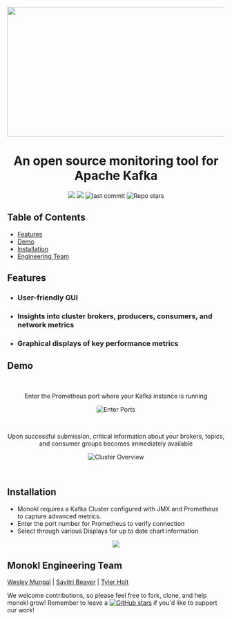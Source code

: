 <p align="center">
 <img src="https://i.imgur.com/HNFM9n7.jpg" width="650" height="300"></p>
<h1 align="center"><strong>An open source monitoring tool for Apache Kafka</strong>
</h1>




<p align="center">
  <img src="https://img.shields.io/badge/PRs-welcome-brightgreen.svg?style=flat"/>
  <img src="https://img.shields.io/badge/contributions-welcome-brightgreen.svg?style=flat"/>
 <!-- <img alt="license" src="https://img.shields.io/github/license/oslabs-beta/monokl?color=%2357d3af"> -->
  <img alt="last commit" src="https://img.shields.io/github/last-commit/oslabs-beta/monokl?color=%2357d3af">
  <img alt="Repo stars" src="https://img.shields.io/github/stars/oslabs-beta/monokl?logoColor=%2334495e&style=social"> 
</p>


## Table of Contents

* [Features](#features)
* [Demo](#demo)
* [Installation](#installation)
* [Engineering Team](#monokl-engineering-team)
<!--
* [License](#license)
-->
## Features
* ### User-friendly GUI
* ### Insights into cluster brokers, producers, consumers, and network metrics
* ### Graphical displays of key performance metrics


## Demo
<br>
<p align="center">Enter the Prometheus port where your Kafka instance is running </p>
<p align="center">
<img src="https://i.imgur.com/LDpEkyP.gif" alt="Enter Ports">
</p>
<br>
<p align="center">Upon successful submission, critical information about your brokers, topics, and consumer groups becomes immediately available </p>
<p align="center">
  <img src="https://i.imgur.com/60RV6jp.gif" alt="Cluster Overview">
</p> 
<br>


## Installation
- Monokl requires a Kafka Cluster configured with JMX and Prometheus to capture advanced metrics.
- Enter the port number for Prometheus to verify connection
- Select through various Displays for up to date chart information

<p align="center">
  <img src="https://i.imgur.com/y3PkLR1.png">
</p>

## Monokl Engineering Team
 [Wesley Mungal](https://github.com/lagnum22)
| [Savitri Beaver](https://github.com/savybeav)
| [Tyler Holt](https://github.com/tylerprestonholt)

We welcome contributions, so please feel free to fork, clone, and help monokl grow! Remember to leave a [![GitHub stars](https://img.shields.io/github/stars/oslabs-beta/monokl?style=social&label=Star&)](https://github.com/oslabs-beta/monokl/stargazers) if you'd like to support our work!
<!--
## License
Released under the MIT License
-->
